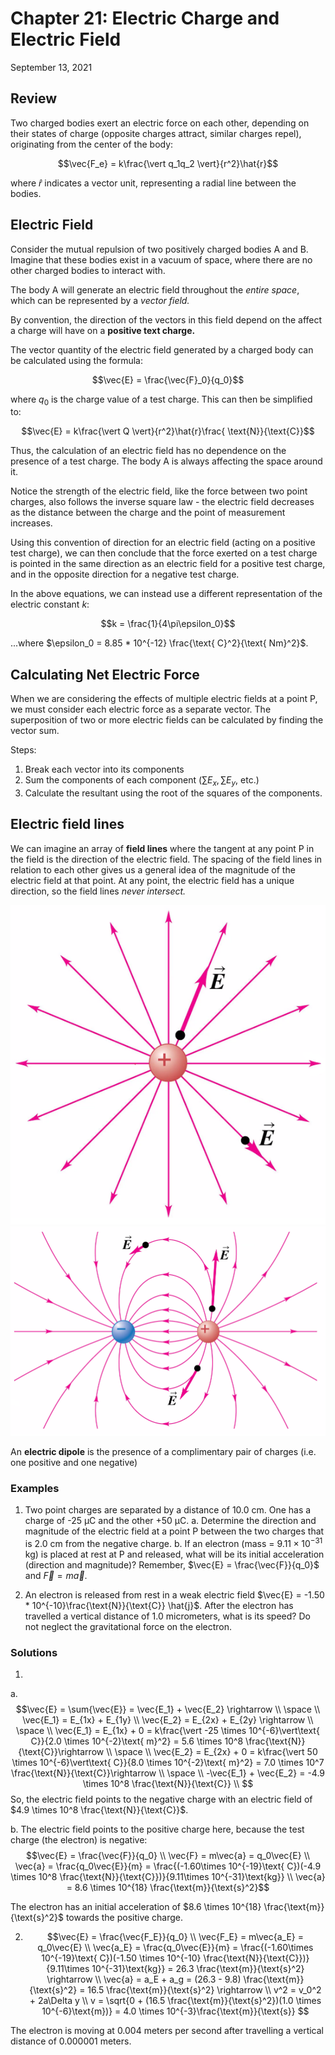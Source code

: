 # Chapter 21: Electric Charge and Electric Field
September 13, 2021

## Review
Two charged bodies exert an electric force on each other, depending on their states of charge (opposite charges attract, similar charges repel), originating from the center of the body:

$$\vec{F_e} = k\frac{\vert q_1q_2 \vert}{r^2}\hat{r}$$

where $\hat{r}$ indicates a vector unit, representing a radial line between the bodies.

## Electric Field
Consider the mutual repulsion of two positively charged bodies A and B. Imagine that these bodies exist in a vacuum of space, where there are no other charged bodies to interact with.

The body A will generate an electric field throughout the *entire space*, which can be represented by a *vector field.*

By convention, the direction of the vectors in this field depend on the affect a charge will have on a **positive text charge.**

The vector quantity of the electric field generated by a charged body can be calculated using the formula:

$$\vec{E} = \frac{\vec{F}_0}{q_0}$$

where $q_0$ is the charge value of a test charge. This can then be simplified to:

$$\vec{E} = k\frac{\vert Q \vert}{r^2}\hat{r}\frac{ \text{N}}{\text{C}}$$

Thus, the calculation of an electric field has no dependence on the presence of a test charge. The body A is always affecting the space around it.

Notice the strength of the electric field, like the force between two point charges, also follows the inverse square law - the electric field decreases as the distance between the charge and the point of measurement increases.

Using this convention of direction for an electric field (acting on a positive test charge), we can then conclude that the force exerted on a test charge is pointed in the same direction as an electric field for a positive test charge, and in the opposite direction for a negative test charge.

In the above equations, we can instead use a different representation of the electric constant *k*:

$$k = \frac{1}{4\pi\epsilon_0}$$

...where $\epsilon_0 = 8.85 * 10^{-12} \frac{\text{ C}^2}{\text{ Nm}^2}$.

## Calculating Net Electric Force
When we are considering the effects of multiple electric fields at a point P, we must consider each electric force as a separate vector. The superposition of two or more electric fields can be calculated by finding the vector sum.

Steps:
 1. Break each vector into its components
 2. Sum the components of each component ($\sum{E_x}, \sum{E_y}$, etc.)
 3. Calculate the resultant using the root of the squares of the components.

## Electric field lines
We can imagine an array of **field lines** where the tangent at any point P in the field is the direction of the electric field. The spacing of the field lines in relation to each other gives us a general idea of the magnitude of the electric field at that point. At any point, the electric field has a unique direction, so the field lines *never intersect.*

![Electric field of one positive charge](../images/electric-field-1.png)
![Electric field of two opposite charges](../images/electric-field-2.png)

An **electric dipole** is the presence of a complimentary pair of charges (i.e. one positive and one negative)

### Examples
1. Two point charges are separated by a distance of 10.0 cm. One has a charge of -25 &micro;C and the other +50 &micro;C.
a. Determine the direction and magnitude of the electric field at a point P between the two charges that is 2.0 cm from the negative charge.
b. If an electron (mass = $9.11 \times 10^{-31}$ kg) is placed at rest at P and released, what will be its initial acceleration (direction and magnitude)? Remember, $\vec{E} = \frac{\vec{F}}{q_0}$ and $\vec{F} = m\vec{a}$.


2. An electron is released from rest in a weak electric field $\vec{E} = -1.50 * 10^{-10}\frac{\text{N}}{\text{C}} \hat{j}$. After the electron has travelled a vertical distance of 1.0 micrometers, what is its speed? Do not neglect the gravitational force on the electron. 

### Solutions
1. 
a. 
$$\vec{E} = \sum{\vec{E}} = \vec{E_1} + \vec{E_2} \rightarrow \\
\space \\
\vec{E_1} = E_{1x} + E_{1y} \\
\vec{E_2} = E_{2x} + E_{2y} \rightarrow \\ 
\space \\
\vec{E_1} = E_{1x} + 0 
= k\frac{\vert -25 \times 10^{-6}\vert\text{ C}}{2.0 \times 10^{-2}\text{ m}^2} 
= 5.6 \times 10^8 \frac{\text{N}}{\text{C}}\rightarrow \\
\space \\
\vec{E_2} = E_{2x} + 0 
= k\frac{\vert 50 \times 10^{-6}\vert\text{ C}}{8.0 \times 10^{-2}\text{ m}^2}
=  7.0 \times 10^7 \frac{\text{N}}{\text{C}}\rightarrow \\
\space \\
-\vec{E_1} + \vec{E_2} = -4.9 \times 10^8 \frac{\text{N}}{\text{C}} \\
$$
So, the electric field points to the negative charge with an electric field of $4.9 \times 10^8 \frac{\text{N}}{\text{C}}$.

b. The electric field points to the positive charge here, because the test charge (the electron) is negative:
$$\vec{E} = \frac{\vec{F}}{q_0} \\
\vec{F} = m\vec{a} = q_0\vec{E} \\
\vec{a} = \frac{q_0\vec{E}}{m} 
= \frac{(-1.60\times 10^{-19}\text{ C})(-4.9 \times 10^8 \frac{\text{N}}{\text{C}})}{9.11\times 10^{-31}\text{kg}} \\
\vec{a} = 8.6 \times 10^{18} \frac{\text{m}}{\text{s}^2}$$

The electron has an initial acceleration of $8.6 \times 10^{18} \frac{\text{m}}{\text{s}^2}$ towards the positive charge.

2. $$\vec{E} = \frac{\vec{F_E}}{q_0} \\
\vec{F_E} = m\vec{a_E} = q_0\vec{E} \\
\vec{a_E} = \frac{q_0\vec{E}}{m} = \frac{(-1.60\times 10^{-19}\text{ C})(-1.50 \times 10^{-10} \frac{\text{N}}{\text{C}})}{9.11\times 10^{-31}\text{kg}}  = 26.3 \frac{\text{m}}{\text{s}^2} \rightarrow \\
\vec{a} = a_E + a_g = (26.3 - 9.8) \frac{\text{m}}{\text{s}^2} = 16.5 \frac{\text{m}}{\text{s}^2} \rightarrow \\
v^2 = v_0^2 + 2a\Delta y \\
v = \sqrt{0 + (16.5 \frac{\text{m}}{\text{s}^2})(1.0 \times 10^{-6}\text{m})} = 4.0 \times 10^{-3}\frac{\text{m}}{\text{s}}
$$

The electron is moving at 0.004 meters per second after travelling a vertical distance of 0.000001 meters.